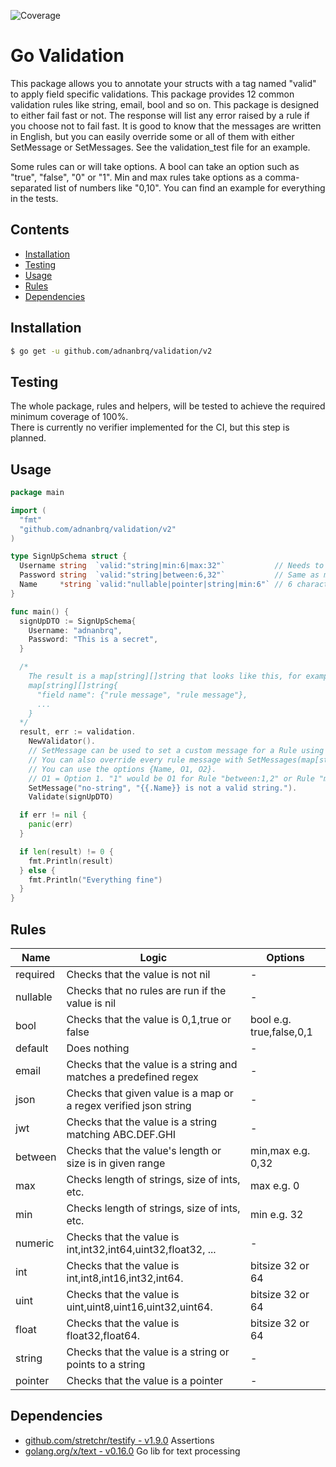 ![Coverage](https://img.shields.io/badge/Coverage-100-brightgreen)

# Go Validation

This package allows you to annotate your structs with a tag named "valid" to apply field specific validations. This
package provides 12 common validation rules like string, email, bool and so on. This package is designed to either fail
fast or not. The response will list any error raised by a rule if you choose not to fail fast. It is good to know that
the messages are written in English, but you can easily override some or all of them with either SetMessage or
SetMessages. See the validation_test file for an example.

Some rules can or will take options. A bool can take an option such as "true", "false", "0" or "1".
Min and max rules take options as a comma-separated list of numbers like "0,10". You can find an example for everything
in the tests.

## Contents

- [Installation](#installation)
- [Testing](#testing)
- [Usage](#usage)
- [Rules](#rules)
- [Dependencies](#dependencies)

## Installation

```sh
$ go get -u github.com/adnanbrq/validation/v2
```

## Testing

The whole package, rules and helpers, will be tested to achieve the required minimum coverage of 100%.\
There is currently no verifier implemented for the CI, but this step is planned.

## Usage

```go
package main

import (
  "fmt"
  "github.com/adnanbrq/validation/v2"
)

type SignUpSchema struct {
  Username string  `valid:"string|min:6|max:32"`           // Needs to be a string
  Password string  `valid:"string|between:6,32"`           // Same as min:6|max:32
  Name     *string `valid:"nullable|pointer|string|min:6"` // 6 characters in length, if present
}

func main() {
  signUpDTO := SignUpSchema{
    Username: "adnanbrq",
    Password: "This is a secret",
  }

  /*
    The result is a map[string][]string that looks like this, for example
    map[string][]string{
      "field name": {"rule message", "rule message"},
      ...
    }
  */
  result, err := validation.
    NewValidator().
    // SetMessage can be used to set a custom message for a Rule using templates
    // You can also override every rule message with SetMessages(map[string]string{})
    // You can use the options {Name, O1, O2}.
    // O1 = Option 1. "1" would be O1 for Rule "between:1,2" or Rule "min:1"
    SetMessage("no-string", "{{.Name}} is not a valid string.").
    Validate(signUpDTO)

  if err != nil {
    panic(err)
  }

  if len(result) != 0 {
    fmt.Println(result)
  } else {
    fmt.Println("Everything fine")
  }
}
```

## Rules

| Name     | Logic                                                            | Options                  |
| -------- | ---------------------------------------------------------------- | ------------------------ |
| required | Checks that the value is not nil                                 | -                        |
| nullable | Checks that no rules are run if the value is nil                 | -                        |
| bool     | Checks that the value is 0,1,true or false                       | bool e.g. true,false,0,1 |
| default  | Does nothing                                                     | -                        |
| email    | Checks that the value is a string and matches a predefined regex | -                        |
| json     | Checks that given value is a map or a regex verified json string | -                        |
| jwt      | Checks that the value is a string matching ABC.DEF.GHI           | -                        |
| between  | Checks that the value's length or size is in given range         | min,max e.g. 0,32        |
| max      | Checks length of strings, size of ints, etc.                     | max e.g. 0               |
| min      | Checks length of strings, size of ints, etc.                     | min e.g. 32              |
| numeric  | Checks that the value is int,int32,int64,uint32,float32, ...     | -                        |
| int      | Checks that the value is int,int8,int16,int32,int64.             | bitsize 32 or 64         |
| uint     | Checks that the value is uint,uint8,uint16,uint32,uint64.        | bitsize 32 or 64         |
| float    | Checks that the value is float32,float64.                        | bitsize 32 or 64         |
| string   | Checks that the value is a string or points to a string          | -                        |
| pointer  | Checks that the value is a pointer                               | -                        |

## Dependencies

- [github.com/stretchr/testify - v1.9.0](https://github.com/stretchr/testify)
  Assertions
- [golang.org/x/text - v0.16.0](https://golang.org/x/text) Go lib for text processing
